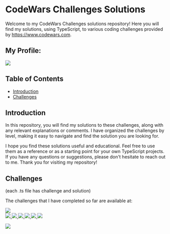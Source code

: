 # CodeWars Challenges Solutions

Welcome to my CodeWars Challenges solutions repository! Here you will find my solutions, using TypeScript, to various coding challenges provided by https://www.codewars.com.

## My Profile:

<a href="https://www.codewars.com/users/pdolecki">
<img src="https://www.codewars.com/users/pdolecki/badges/large" />
</a>
</br>

## Table of Contents

- [Introduction](#introduction)
- [Challenges](#challenges)

## Introduction

In this repository, you will find my solutions to these challenges, along with any relevant explanations or comments. I have organized the challenges by level, making it easy to navigate and find the solution you are looking for.

I hope you find these solutions useful and educational. Feel free to use them as a reference or as a starting point for your own TypeScript projects. If you have any questions or suggestions, please don't hesitate to reach out to me. Thank you for visiting my repository!

## Challenges

(each .ts file has challenge and solution)

The challenges that I have completed so far are available at:

<!-- 8kyu -->

<img src="https://img.shields.io/badge/SOLUTIONS-8kyu-fff" /><br>
<a href="https://github.com/pdolecki/code-wars/blob/main/8kyu/playing-with-cubes-2.ts" target="_blank">
<img src="https://img.shields.io/badge/Playing with cubes II-fff" />
</a>
<a href="https://github.com/pdolecki/code-wars/blob/main/8kyu/find-out-whether-the-shape-is-a-cube.ts" target="_blank">
<img src="https://img.shields.io/badge/Find out whether the shape is a cube-fff" />
</a>
<a href="https://github.com/pdolecki/code-wars/blob/main/8kyu/arguments-to-binary-addition.ts" target="_blank">
<img src="https://img.shields.io/badge/Arguments to binary addition-fff" />
<a href="https://github.com/pdolecki/code-wars/blob/main/8kyu/price-of-mangos.ts" target="_blank">
<img src="https://img.shields.io/badge/Price of mangos-fff" />
</a>
<a href="https://github.com/pdolecki/code-wars/blob/main/8kyu/type-of-sum.ts" target="_blank">
<img src="https://img.shields.io/badge/Type of sum-fff" />
</a>
<a href="https://github.com/pdolecki/code-wars/blob/main/8kyu/sum-of-differences-in-array.ts" target="_blank">
<img src="https://img.shields.io/badge/Sum of differences in array-fff" />
</a>

<!-- 7kyu -->

<img src="https://img.shields.io/badge/SOLUTIONS-7kyu-333" /><br>
